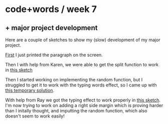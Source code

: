 # code+words / week 7

## + major project development

Here are a couple of sketches to show my (slow) development of my major project.

[First](https://celiamance.github.io/codewords/SKO/WEEK9/paragraph/) I just printed the paragraph on the screen.

Then I with help from Karen, we were able to get the split function to work in [this sketch](https://celiamance.github.io/codewords/SKO/WEEK9/paragraph2/)

Then I started working on implementing the random function, but I struggled to get it to work with the typing words effect, so I came up with [this temporary solution](https://celiamance.github.io/codewords/SKO/WEEK9/paragraph3/).

With help from Ray we got the typing effect to work properly in [this sketch](https://celiamance.github.io/codewords/SKO/WEEK9/paragraph_4/).
I'm now trying to work on adding a right side margin which is proving harder than I initally thought, and imputting the random function, which also doesn't seem to work easily! 
